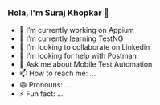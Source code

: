 ### Hola, I'm Suraj Khopkar 👋

- 🔭 I’m currently working on Appium
- 🌱 I’m currently learning TestNG
- 👯 I’m looking to collaborate on Linkedin
- 🤔 I’m looking for help with Postman
- 💬 Ask me about Mobile Test Automation
- 📫 How to reach me: ...
- 😄 Pronouns: ...
- ⚡ Fun fact: ...

